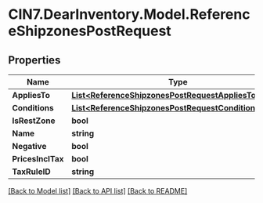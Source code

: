 # CIN7.DearInventory.Model.ReferenceShipzonesPostRequest

## Properties

| Name              | Type                                                                                                            | Description | Notes      |
| ----------------- | --------------------------------------------------------------------------------------------------------------- | ----------- | ---------- |
| **AppliesTo**     | [**List&lt;ReferenceShipzonesPostRequestAppliesToInner&gt;**](ReferenceShipzonesPostRequestAppliesToInner.md)   |             | [optional] |
| **Conditions**    | [**List&lt;ReferenceShipzonesPostRequestConditionsInner&gt;**](ReferenceShipzonesPostRequestConditionsInner.md) |             | [optional] |
| **IsRestZone**    | **bool**                                                                                                        |             | [optional] |
| **Name**          | **string**                                                                                                      |             | [optional] |
| **Negative**      | **bool**                                                                                                        |             | [optional] |
| **PricesInclTax** | **bool**                                                                                                        |             | [optional] |
| **TaxRuleID**     | **string**                                                                                                      |             | [optional] |

[[Back to Model list]](../README.md#documentation-for-models) [[Back to API list]](../README.md#documentation-for-api-endpoints) [[Back to README]](../README.md)
